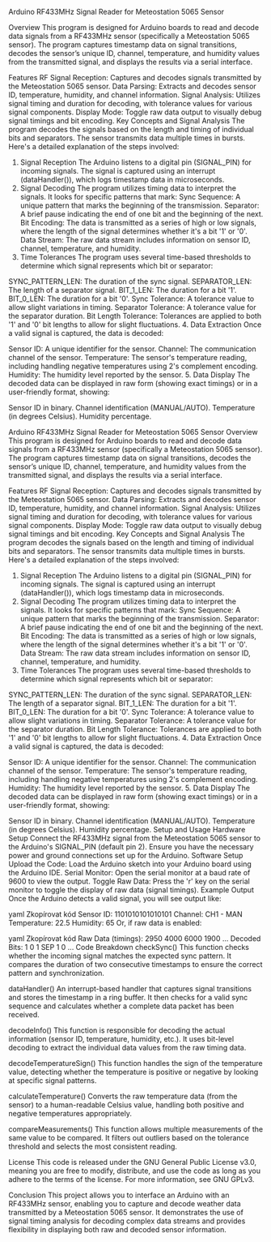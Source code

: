 Arduino RF433MHz Signal Reader for Meteostation 5065 Sensor

Overview
This program is designed for Arduino boards to read and decode data signals from a RF433MHz sensor (specifically a Meteostation 5065 sensor). The program captures timestamp data on signal transitions, decodes the sensor’s unique ID, channel, temperature, and humidity values from the transmitted signal, and displays the results via a serial interface.

Features
RF Signal Reception: Captures and decodes signals transmitted by the Meteostation 5065 sensor.
Data Parsing: Extracts and decodes sensor ID, temperature, humidity, and channel information.
Signal Analysis: Utilizes signal timing and duration for decoding, with tolerance values for various signal components.
Display Mode: Toggle raw data output to visually debug signal timings and bit encoding.
Key Concepts and Signal Analysis
The program decodes the signals based on the length and timing of individual bits and separators. The sensor transmits data multiple times in bursts. Here's a detailed explanation of the steps involved:

1. Signal Reception
The Arduino listens to a digital pin (SIGNAL_PIN) for incoming signals.
The signal is captured using an interrupt (dataHandler()), which logs timestamp data in microseconds.
2. Signal Decoding
The program utilizes timing data to interpret the signals. It looks for specific patterns that mark:
Sync Sequence: A unique pattern that marks the beginning of the transmission.
Separator: A brief pause indicating the end of one bit and the beginning of the next.
Bit Encoding: The data is transmitted as a series of high or low signals, where the length of the signal determines whether it's a bit '1' or '0'.
Data Stream: The raw data stream includes information on sensor ID, channel, temperature, and humidity.
3. Time Tolerances
The program uses several time-based thresholds to determine which signal represents which bit or separator:

SYNC_PATTERN_LEN: The duration of the sync signal.
SEPARATOR_LEN: The length of a separator signal.
BIT_1_LEN: The duration for a bit '1'.
BIT_0_LEN: The duration for a bit '0'.
Sync Tolerance: A tolerance value to allow slight variations in timing.
Separator Tolerance: A tolerance value for the separator duration.
Bit Length Tolerance: Tolerances are applied to both '1' and '0' bit lengths to allow for slight fluctuations.
4. Data Extraction
Once a valid signal is captured, the data is decoded:

Sensor ID: A unique identifier for the sensor.
Channel: The communication channel of the sensor.
Temperature: The sensor's temperature reading, including handling negative temperatures using 2's complement encoding.
Humidity: The humidity level reported by the sensor.
5. Data Display
The decoded data can be displayed in raw form (showing exact timings) or in a user-friendly format, showing:

Sensor ID in binary.
Channel identification (MANUAL/AUTO).
Temperature (in degrees Celsius).
Humidity percentage.


Arduino RF433MHz Signal Reader for Meteostation 5065 Sensor
Overview
This program is designed for Arduino boards to read and decode data signals from a RF433MHz sensor (specifically a Meteostation 5065 sensor). The program captures timestamp data on signal transitions, decodes the sensor’s unique ID, channel, temperature, and humidity values from the transmitted signal, and displays the results via a serial interface.

Features
RF Signal Reception: Captures and decodes signals transmitted by the Meteostation 5065 sensor.
Data Parsing: Extracts and decodes sensor ID, temperature, humidity, and channel information.
Signal Analysis: Utilizes signal timing and duration for decoding, with tolerance values for various signal components.
Display Mode: Toggle raw data output to visually debug signal timings and bit encoding.
Key Concepts and Signal Analysis
The program decodes the signals based on the length and timing of individual bits and separators. The sensor transmits data multiple times in bursts. Here's a detailed explanation of the steps involved:

1. Signal Reception
The Arduino listens to a digital pin (SIGNAL_PIN) for incoming signals.
The signal is captured using an interrupt (dataHandler()), which logs timestamp data in microseconds.
2. Signal Decoding
The program utilizes timing data to interpret the signals. It looks for specific patterns that mark:
Sync Sequence: A unique pattern that marks the beginning of the transmission.
Separator: A brief pause indicating the end of one bit and the beginning of the next.
Bit Encoding: The data is transmitted as a series of high or low signals, where the length of the signal determines whether it's a bit '1' or '0'.
Data Stream: The raw data stream includes information on sensor ID, channel, temperature, and humidity.
3. Time Tolerances
The program uses several time-based thresholds to determine which signal represents which bit or separator:

SYNC_PATTERN_LEN: The duration of the sync signal.
SEPARATOR_LEN: The length of a separator signal.
BIT_1_LEN: The duration for a bit '1'.
BIT_0_LEN: The duration for a bit '0'.
Sync Tolerance: A tolerance value to allow slight variations in timing.
Separator Tolerance: A tolerance value for the separator duration.
Bit Length Tolerance: Tolerances are applied to both '1' and '0' bit lengths to allow for slight fluctuations.
4. Data Extraction
Once a valid signal is captured, the data is decoded:

Sensor ID: A unique identifier for the sensor.
Channel: The communication channel of the sensor.
Temperature: The sensor's temperature reading, including handling negative temperatures using 2's complement encoding.
Humidity: The humidity level reported by the sensor.
5. Data Display
The decoded data can be displayed in raw form (showing exact timings) or in a user-friendly format, showing:

Sensor ID in binary.
Channel identification (MANUAL/AUTO).
Temperature (in degrees Celsius).
Humidity percentage.
Setup and Usage
Hardware Setup
Connect the RF433MHz signal from the Meteostation 5065 sensor to the Arduino's SIGNAL_PIN (default pin 2).
Ensure you have the necessary power and ground connections set up for the Arduino.
Software Setup
Upload the Code: Load the Arduino sketch into your Arduino board using the Arduino IDE.
Serial Monitor: Open the serial monitor at a baud rate of 9600 to view the output.
Toggle Raw Data: Press the 'r' key on the serial monitor to toggle the display of raw data (signal timings).
Example Output
Once the Arduino detects a valid signal, you will see output like:

yaml
Zkopírovat kód
Sensor ID: 1101010101010101
Channel: CH1 - MAN
Temperature: 22.5
Humidity: 65
Or, if raw data is enabled:

yaml
Zkopírovat kód
Raw Data (timings):
2950 4000 6000 1900 ...
Decoded Bits:
1 0 1 SEP 1 0 ...
Code Breakdown
checkSync()
This function checks whether the incoming signal matches the expected sync pattern. It compares the duration of two consecutive timestamps to ensure the correct pattern and synchronization.

dataHandler()
An interrupt-based handler that captures signal transitions and stores the timestamp in a ring buffer. It then checks for a valid sync sequence and calculates whether a complete data packet has been received.

decodeInfo()
This function is responsible for decoding the actual information (sensor ID, temperature, humidity, etc.). It uses bit-level decoding to extract the individual data values from the raw timing data.

decodeTemperatureSign()
This function handles the sign of the temperature value, detecting whether the temperature is positive or negative by looking at specific signal patterns.

calculateTemperature()
Converts the raw temperature data (from the sensor) to a human-readable Celsius value, handling both positive and negative temperatures appropriately.

compareMeasurements()
This function allows multiple measurements of the same value to be compared. It filters out outliers based on the tolerance threshold and selects the most consistent reading.

License
This code is released under the GNU General Public License v3.0, meaning you are free to modify, distribute, and use the code as long as you adhere to the terms of the license. For more information, see GNU GPLv3.

Conclusion
This project allows you to interface an Arduino with an RF433MHz sensor, enabling you to capture and decode weather data transmitted by a Meteostation 5065 sensor. It demonstrates the use of signal timing analysis for decoding complex data streams and provides flexibility in displaying both raw and decoded sensor information.

